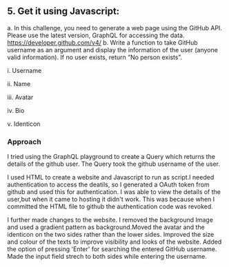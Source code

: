 ## 5. Get it using Javascript:

a. In this challenge, you need to generate a web page using the GitHub API. Please use the
latest version, GraphQL for accessing the data.
https://developer.github.com/v4/
b. Write a function to take GitHub username as an argument and display the information
of the user (anyone valid information). If no user exists, return “No person exists”.

i. Username

ii. Name

iii. Avatar

iv. Bio

v. Identicon

### Approach

I tried using the GraphQL playground to create a Query which returns the details of the github user. The Query took the github username of the 
user.

I used HTML to create a website and Javascript to run as script.I needed authentication to access the deatils, so I 
generated a OAuth token from github and used this for authentication.
I was able to view the details of the user,but when it came to hosting it didn't work.
This was because when I committed the HTML file to github the authentication code was revoked.

I further made changes to the website. I removed the background Image and used a gradient pattern as background.Moved the avatar and the identicon on the two sides rather than the lower sides. Improved the size and colour of the texts to improve visibility and looks of the website. Added the option of pressing 'Enter' for searching the entered GitHub username. Made the input field strech to both sides while entering the username.
